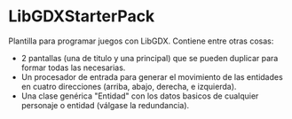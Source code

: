 # LibGDXStarterPack

Plantilla para programar juegos con LibGDX. Contiene entre otras cosas:
- 2 pantallas (una de titulo y una principal) que se pueden duplicar para formar todas las necesarias.
- Un procesador de entrada para generar el movimiento de las entidades en cuatro direcciones (arriba, abajo, derecha, e izquierda).
- Una clase genérica "Entidad" con los datos basicos de cualquier personaje o entidad (válgase la redundancia).
